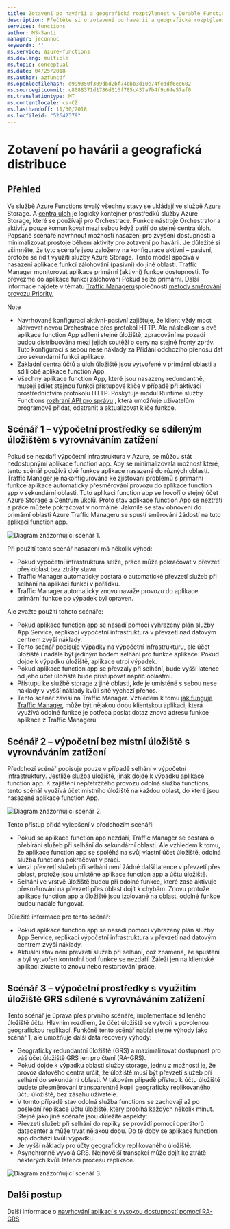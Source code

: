 ```yaml
---
title: Zotavení po havárii a geografická rozptýlenost v Durable Functions – Azure
description: Přečtěte si o zotavení po havárii a geografická rozptýlenost v Durable Functions.
services: functions
author: MS-Santi
manager: jeconnoc
keywords: ''
ms.service: azure-functions
ms.devlang: multiple
ms.topic: conceptual
ms.date: 04/25/2018
ms.author: azfuncdf
ms.openlocfilehash: d999350f309dbd2bf74bbb3d10e74feddf6ee602
ms.sourcegitcommit: c8088371d1786d016f785c437a7b4f9c64e57af0
ms.translationtype: MT
ms.contentlocale: cs-CZ
ms.lasthandoff: 11/30/2018
ms.locfileid: "52642379"
---
```

# <a name="disaster-recovery-and-geo-distribution"></a>Zotavení po havárii a geografická distribuce

## <a name="overview"></a>Přehled
Ve službě Azure Functions trvalý všechny stavy se ukládají ve službě Azure Storage. A [centra úloh](durable-functions-task-hubs.md) je logický kontejner prostředků služby Azure Storage, které se používají pro Orchestrace. Funkce nástroje Orchestrator a aktivity pouze komunikovat mezi sebou když patří do stejné centra úloh.
Popsané scénáře navrhnout možnosti nasazení pro zvýšení dostupnosti a minimalizovat prostoje během aktivity pro zotavení po havárii.
Je důležité si všimněte, že tyto scénáře jsou založeny na konfigurace aktivní – pasivní, protože se řídit využití služby Azure Storage. Tento model spočívá v nasazení aplikace funkcí zálohování (pasivní) do jiné oblasti. Traffic Manager monitorovat aplikace primární (aktivní) funkce dostupnosti. To převezme do aplikace funkci zálohování Pokud selže primární. Další informace najdete v tématu [Traffic Manageru](https://azure.microsoft.com/services/traffic-manager/)společnosti [metody směrování provozu Priority.](../../traffic-manager/traffic-manager-routing-methods.md#a-name--priorityapriority-traffic-routing-method)


>[!NOTE]
>- Navrhované konfiguraci aktivní-pasivní zajišťuje, že klient vždy moct aktivovat novou Orchestrace přes protokol HTTP. Ale následkem s dvě aplikace function App sdílení stejné úložiště, zpracování na pozadí budou distribuována mezi jejich soutěží o ceny na stejné fronty zpráv. Tuto konfiguraci s sebou nese náklady za Přidání odchozího přenosu dat pro sekundární funkci aplikace.
>- Základní centra účtů a úloh úložiště jsou vytvořené v primární oblasti a sdílí obě aplikace function App.
>- Všechny aplikace function App, které jsou nasazeny redundantně, musejí sdílet stejnou funkci přístupové klíče v případě při aktivaci prostřednictvím protokolu HTTP. Poskytuje modul Runtime služby Functions [rozhraní API pro správu](https://github.com/Azure/azure-functions-host/wiki/Key-management-API) , která umožňuje uživatelům programově přidat, odstranit a aktualizovat klíče funkce.

## <a name="scenario-1---load-balanced-compute-with-shared-storage"></a>Scénář 1 – výpočetní prostředky se sdíleným úložištěm s vyrovnáváním zatížení
Pokud se nezdaří výpočetní infrastruktura v Azure, se můžou stát nedostupnými aplikace function app. Aby se minimalizovala možnost které, tento scénář používá dvě funkce aplikace nasazené do různých oblastí. Traffic Manager je nakonfigurována ke zjišťování problémů s primární funkce aplikace automaticky přesměrování provozu do aplikace function app v sekundární oblasti. Tuto aplikaci function app se hovoří o stejný účet Azure Storage a Centrum úkolů. Proto stav aplikace function App se neztratí a práce můžete pokračovat v normálně. Jakmile se stav obnovení do primární oblasti Azure Traffic Manageru se spustí směrování žádostí na tuto aplikaci function app.


![Diagram znázorňující scénář 1.](./media/durable-functions-disaster-recovery-geo-distribution/durable-functions-geo-scenario01.png)

Při použití tento scénář nasazení má několik výhod:
- Pokud výpočetní infrastruktura selže, práce může pokračovat v převzetí přes oblast bez ztráty stavu.
- Traffic Manager automaticky postará o automatické převzetí služeb při selhání na aplikaci funkcí v pořádku.
- Traffic Manager automaticky znovu naváže provozu do aplikace primární funkce po výpadek byl opraven.

Ale zvažte použití tohoto scénáře:
- Pokud aplikace function app se nasadí pomocí vyhrazený plán služby App Service, replikaci výpočetní infrastruktura v převzetí nad datovým centrem zvýší náklady.
- Tento scénář popisuje výpadky na výpočetní infrastrukturu, ale účet úložiště i nadále být jediným bodem selhání pro funkce aplikace. Pokud dojde k výpadku úložiště, aplikace utrpí výpadek.
- Pokud aplikace function app se převzaly při selhání, bude vyšší latence od jeho účet úložiště bude přistupovat napříč oblastmi.
- Přístupu ke službě storage z jiné oblasti, kde je umístěné s sebou nese náklady v vyšší náklady kvůli sítě výchozí přenos.
- Tento scénář závisí na Traffic Manager. Vzhledem k tomu [jak funguje Traffic Manager](../../traffic-manager/traffic-manager-how-it-works.md), může být nějakou dobu klientskou aplikaci, která využívá odolné funkce je potřeba poslat dotaz znova adresu funkce aplikace z Traffic Manageru. 


## <a name="scenario-2---load-balanced-compute-with-regional-storage"></a>Scénář 2 – výpočetní bez místní úložiště s vyrovnáváním zatížení
Předchozí scénář popisuje pouze v případě selhání v výpočetní infrastruktury. Jestliže služba úložiště, jinak dojde k výpadku aplikace function app.
K zajištění nepřetržitého provozu odolná služba functions, tento scénář využívá účet místního úložiště na každou oblast, do které jsou nasazené aplikace function App.

![Diagram znázorňující scénář 2.](./media/durable-functions-disaster-recovery-geo-distribution/durable-functions-geo-scenario02.png)

Tento přístup přidá vylepšení v předchozím scénáři:
- Pokud se aplikace function app nezdaří, Traffic Manager se postará o přebírání služeb při selhání do sekundární oblasti. Ale vzhledem k tomu, že aplikace function app se spoléhá na svůj vlastní účet úložiště, odolná služba functions pokračovat v práci.
- Verzi převzetí služeb při selhání není žádné další latence v převzetí přes oblast, protože jsou umístěné aplikace function app a účtu úložiště.
- Selhání ve vrstvě úložiště budou při odolné funkce, které zase aktivuje přesměrování na převzetí přes oblast dojít k chybám. Znovu protože aplikace function app a úložiště jsou izolované na oblast, odolné funkce budou nadále fungovat.
 
Důležité informace pro tento scénář:
- Pokud aplikace function app se nasadí pomocí vyhrazený plán služby App Service, replikaci výpočetní infrastruktura v převzetí nad datovým centrem zvýší náklady.
- Aktuální stav není převzetí služeb při selhání, což znamená, že spuštění a byl vytvořen kontrolní bod funkce se nezdaří. Záleží jen na klientské aplikaci zkuste to znovu nebo restartování práce.

## <a name="scenario-3---load-balanced-compute-with-grs-shared-storage"></a>Scénář 3 – výpočetní prostředky s využitím úložiště GRS sdílené s vyrovnáváním zatížení
Tento scénář je úprava přes prvního scénáře, implementace sdíleného úložiště účtu. Hlavním rozdílem, že účet úložiště se vytvoří s povolenou geografickou replikací.
Funkčně tento scénář nabízí stejné výhody jako scénář 1, ale umožňuje další data recovery výhody:
- Geograficky redundantní úložiště (GRS) a maximalizovat dostupnost pro váš účet úložiště GRS jen pro čtení (RA-GRS).
- Pokud dojde k výpadku oblasti služby storage, jednu z možností je, že provoz datového centra určit, že úložiště musí být převzetí služeb při selhání do sekundární oblasti. V takovém případě přístup k účtu úložiště budete přesměrováni transparentně kopii geograficky replikovaného účtu úložiště, bez zásahu uživatele.
- V tomto případě stav odolná služba functions se zachovají až po poslední replikace účtu úložiště, který probíhá každých několik minut.
Stejně jako jiné scénáře jsou důležité aspekty:
- Převzetí služeb při selhání do repliky se provádí pomocí operátorů datacenter a může trvat nějakou dobu. Do té doby se aplikace function app dochází kvůli výpadku.
- Je vyšší náklady pro účty geograficky replikovaného úložiště.
- Asynchronně vyvolá GRS. Nejnovější transakcí může dojít ke ztrátě některých kvůli latenci procesu replikace.

![Diagram znázorňující scénář 3.](./media/durable-functions-disaster-recovery-geo-distribution/durable-functions-geo-scenario03.png)


## <a name="next-steps"></a>Další postup

Další informace o [navrhování aplikací s vysokou dostupností pomocí RA-GRS](../../storage/common/storage-designing-ha-apps-with-ragrs.md)
